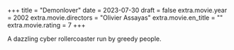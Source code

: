 +++
title = "Demonlover"
date = 2023-07-30
draft = false
extra.movie.year = 2002
extra.movie.directors = "Olivier Assayas"
extra.movie.en_title = ""
extra.movie.rating = 7
+++

A dazzling cyber rollercoaster run by greedy people.<!-- more -->